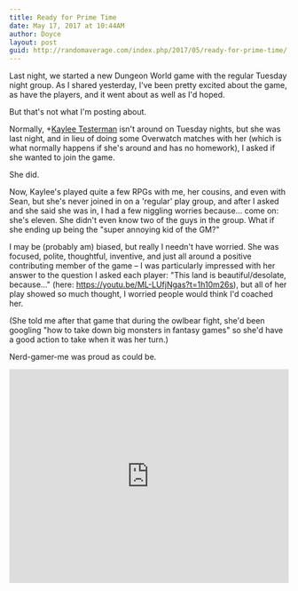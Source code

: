 ```yaml
---
title: Ready for Prime Time
date: May 17, 2017 at 10:44AM
author: Doyce
layout: post
guid: http://randomaverage.com/index.php/2017/05/ready-for-prime-time/
--- 
```


<p>Last night, we started a new Dungeon World game with the regular Tuesday night group. As I shared yesterday, I&#39;ve been pretty excited about the game, as have the players, and it went about as well as I&#39;d hoped.</p>
<p>But that&#39;s not what I&#39;m posting about.</p>
<p>Normally, <span class="proflinkWrapper"><span class="proflinkPrefix">+</span><a class="proflink" href="https://plus.google.com/115858100139664016432" oid="115858100139664016432">Kaylee Testerman</a></span> isn&#39;t around on Tuesday nights, but she was last night, and in lieu of doing some Overwatch matches with her (which is what normally happens if she&#39;s around and has no homework), I asked if she wanted to join the game.</p>
<p>She did.</p>
<p>Now, Kaylee&#39;s played quite a few RPGs with me, her cousins, and even with Sean, but she&#39;s never joined in on a &#39;regular&#39; play group, and after I asked and she said she was in, I had a few niggling worries because&#8230; come on: she&#39;s eleven. She didn&#39;t even know two of the guys in the group. What if she ending up being the &quot;super annoying kid of the GM?&quot;</p>
<p>I may be (probably am) biased, but really I needn&#39;t have worried. She was focused, polite, thoughtful, inventive, and just all around a positive contributing member of the game &#8211; I was particularly impressed with her answer to the question I asked each player: &quot;This land is beautiful/desolate, because&#8230;&quot; (here: <a href="https://youtu.be/ML-LUfjNgas?t=1h10m26s" class="ot-anchor">https://youtu.be/ML-LUfjNgas?t=1h10m26s</a>), but all of her play showed so much thought, I worried people would think I&#39;d coached her. </p>
<p>(She told me after that game that during the owlbear fight, she&#39;d been googling &quot;how to take down big monsters in fantasy games&quot; so she&#39;d have a good action to take when it was her turn.)</p>
<p>Nerd-gamer-me was proud as could be.</p>
<p></p>
<div><iframe type='text/html' width='100%' height='385' src='https://www.youtube.com/embed/ML-LUfjNgas' frameborder='0'></iframe></div>
 
